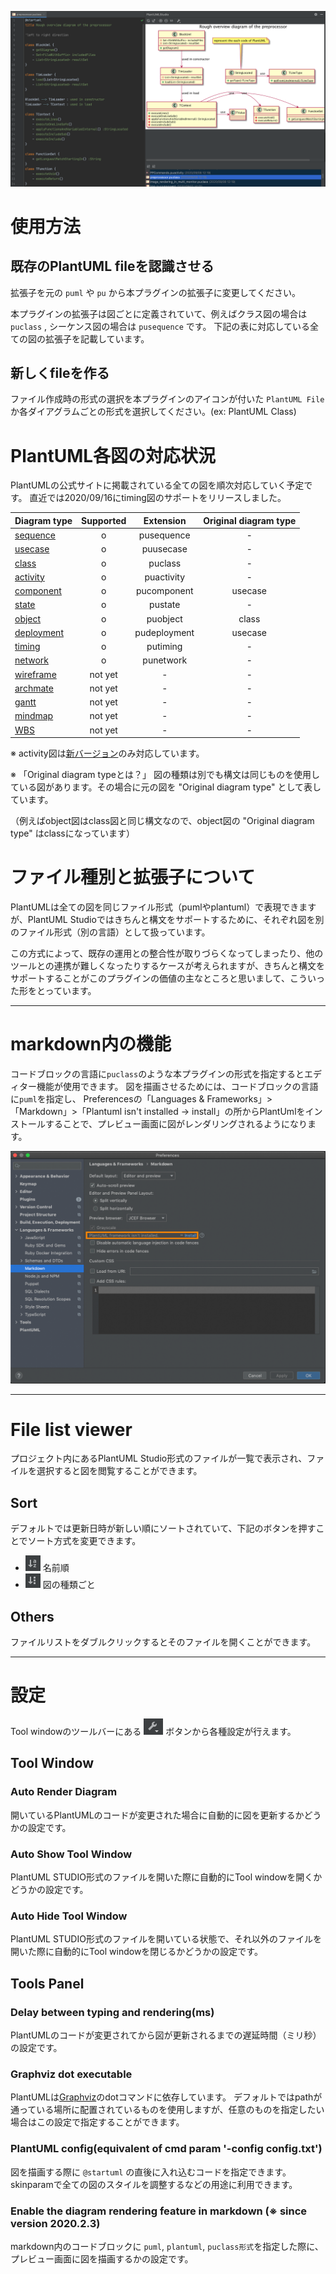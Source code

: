 ![](../_media/top_image.png)


# 使用方法

## 既存のPlantUML fileを認識させる

拡張子を元の `puml` や `pu` から本プラグインの拡張子に変更してください。

本プラグインの拡張子は図ごとに定義されていて、例えばクラス図の場合は `puclass` , シーケンス図の場合は `pusequence` です。
下記の表に対応している全ての図の拡張子を記載しています。

## 新しくfileを作る

ファイル作成時の形式の選択を本プラグインのアイコンが付いた `PlantUML File` か各ダイアグラムごとの形式を選択してください。(ex: PlantUML Class)

# PlantUML各図の対応状況
PlantUMLの公式サイトに掲載されている全ての図を順次対応していく予定です。
直近では2020/09/16にtiming図のサポートをリリースしました。

| Diagram type        | Supported | Extension           | Original diagram type |
| ------------- |:-:|:-------------:| :-----:|
| [sequence](https://plantuml.com/en/sequence-diagram)| o | pusequence | - |
| [usecase](https://plantuml.com/en/use-case-diagram)| o | puusecase | - |
| [class](https://plantuml.com/en/class-diagram)| o | puclass | - |
| [activity](https://plantuml.com/en/activity-diagram-beta)| o | puactivity | - |
| [component](https://plantuml.com/en/component-diagram)| o | pucomponent | usecase |
| [state](https://plantuml.com/en/state-diagram)| o | pustate | - |
| [object](https://plantuml.com/en/object-diagram)| o | puobject | class |
| [deployment](https://plantuml.com/en/deployment-diagram)| o | pudeployment | usecase |
| [timing](https://plantuml.com/en/timing-diagram)| o | putiming | - |
| [network](https://plantuml.com/en/nwdiag)| o | punetwork | - |
| [wireframe](https://plantuml.com/en/salt)| not yet | - | - |
| [archmate](https://plantuml.com/en/archimate-diagram)| not yet | - | - |
| [gantt](https://plantuml.com/en/gantt-diagram)| not yet | - | - |
| [mindmap](https://plantuml.com/en/mindmap-diagram)| not yet | - | - |
| [WBS](https://plantuml.com/en/wbs-diagram)| not yet | - | - |


※ activity図は[新バージョン](https://plantuml.com/en/activity-diagram-beta)のみ対応しています。

※ 「Original diagram typeとは？」 図の種類は別でも構文は同じものを使用している図があります。その場合に元の図を "Original diagram type" として表しています。

（例えばobject図はclass図と同じ構文なので、object図の "Original diagram type" はclassになっています）


# ファイル種別と拡張子について

PlantUMLは全ての図を同じファイル形式（pumlやplantuml）で表現できますが、PlantUML Studioではきちんと構文をサポートするために、それぞれ図を別のファイル形式（別の言語）として扱っています。

この方式によって、既存の運用との整合性が取りづらくなってしまったり、他のツールとの連携が難しくなったりするケースが考えられますが、きちんと構文をサポートすることがこのプラグインの価値の主なところと思いまして、こういった形をとっています。

---


# markdown内の機能

コードブロックの言語に`puclass`のような本プラグインの形式を指定するとエディター機能が使用できます。
図を描画させるためには、コードブロックの言語に`puml`を指定し、
Preferencesの「Languages & Frameworks」>「Markdown」>「Plantuml   isn't installed -> install」の所からPlantUmlをインストールすることで、プレビュー画面に図がレンダリングされるようになります。

![](../_media/markdown_preference.png)


---


# File list viewer

プロジェクト内にあるPlantUML Studio形式のファイルが一覧で表示され、ファイルを選択すると図を閲覧することができます。

## Sort

デフォルトでは更新日時が新しい順にソートされていて、下記のボタンを押すことでソート方式を変更できます。
- ![](../_media/file_list_viewer/sort_by_name.png) 名前順
- ![](../_media/file_list_viewer/sort_by_file_type.png) 図の種類ごと


## Others

ファイルリストをダブルクリックするとそのファイルを開くことができます。

---


# 設定

Tool windowのツールバーにある ![](/_media/tool_icon.png)  ボタンから各種設定が行えます。

## Tool Window

### Auto Render Diagram

開いているPlantUMLのコードが変更された場合に自動的に図を更新するかどうかの設定です。

### Auto Show Tool Window

PlantUML STUDIO形式のファイルを開いた際に自動的にTool windowを開くかどうかの設定です。

### Auto Hide Tool Window

PlantUML STUDIO形式のファイルを開いている状態で、それ以外のファイルを開いた際に自動的にTool windowを閉じるかどうかの設定です。


## Tools Panel

### Delay between typing and rendering(ms)

PlantUMLのコードが変更されてから図が更新されるまでの遅延時間（ミリ秒）の設定です。

### Graphviz dot executable

PlantUMLは[Graphviz](https://graphviz.org/)のdotコマンドに依存しています。
デフォルトではpathが通っている場所に配置されているものを使用しますが、任意のものを指定したい場合はこの設定で指定することができます。


### PlantUML config(equivalent of cmd param '-config config.txt')

図を描画する際に `@startuml` の直後に入れ込むコードを指定できます。
skinparamで全ての図のスタイルを調整するなどの用途に利用できます。

### Enable the diagram rendering feature in markdown (※ since version 2020.2.3)

markdown内のコードブロックに `puml`, `plantuml`, `puclass形式`を指定した際に、プレビュー画面に図を描画するかの設定です。

